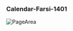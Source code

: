### Calendar-Farsi-1401

![PageArea](https://user-images.githubusercontent.com/56879548/220973103-72dbe423-fd57-4931-a544-e600d173b369.jpg)
